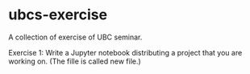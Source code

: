 # ubcs-exercise
A collection of exercise of UBC seminar.

Exercise 1: Write a Jupyter notebook distributing a project that you are working on. (The fille is called new file.)
